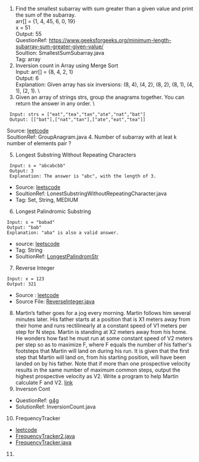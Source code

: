 1. Find the smallest subarray with sum greater than a given value and print the sum of the subarray. \
   arr[] = {1, 4, 45, 6, 0, 19} \
   x  =  51 \
   Output: 55 \
   QuestionRef: https://www.geeksforgeeks.org/minimum-length-subarray-sum-greater-given-value/ \
   Soultion: SmallestSumSubarray.java \
   Tag: array 
2. Inversion count in Array using Merge Sort \
   Input: arr[] = {8, 4, 2, 1} \
   Output: 6 \
   Explanation: Given array has six inversions: (8, 4), (4, 2), (8, 2), (8, 1), (4, 1), (2, 1). \
3. Given an array of strings strs, group the anagrams together. You can return the answer in any order. \
  ```
   Input: strs = ["eat","tea","tan","ate","nat","bat"] 
   Output: [["bat"],["nat","tan"],["ate","eat","tea"]] 
   ```
   Source: [leetcode](https://leetcode.com/problems/group-anagrams/description/) \
   SoultionRef: GroupAnagram.java
4. Number of subarray with at leat k number of elements pair ? 
   
5.  Longest Substring Without Repeating Characters
  ```
   Input: s = "abcabcbb"
   Output: 3
   Explanation: The answer is "abc", with the length of 3.
```
   - Source: [leetscode](https://leetcode.com/problems/longest-substring-without-repeating-characters/description/) 
   - SoultionRef: LonestSubstringWithoutRepeatingCharacter.java
   - Tag: Set, String, MEDIUM
6.  Longest Palindromic Substring
```
Input: s = "babad"
Output: "bab"
Explanation: "aba" is also a valid answer.
```
- source: [leetscode](https://leetcode.com/problems/longest-palindromic-substring/)
- Tag: String
- SoultionRef: [LongestPalindromStr](https://github.com/keshav-repo/Data-strucure-algorithms-Java/blob/master/src/main/java/com/learning/str/LongestPalindromStr.java)
7. Reverse Integer
```
Input: x = 123
Output: 321
```
- Source : [leetcode](https://leetcode.com/problems/reverse-integer/description/) 
- Source File:  [ReverseInteger.java](https://github.com/keshav-repo/Data-strucure-algorithms-Java/blob/master/src/main/java/com/learning/str/ReverseInteger.java)
8. Martin’s father goes for a jog every morning. Martin follows him several minutes later. His father starts at a position that is X1 meters away from their home and runs rectilinearly at a constant speed of V1 meters per step for N steps.
   Martin is standing at X2 meters away from his home. He wonders how fast he must run at some constant speed of V2 meters per step so as to maximize F, where F equals the number of his father's footsteps that Martin will land on during his run. It is given that the first step that Martin will land on, from his starting position, will have been landed on by his father. Note that if more than one prospective velocity results in the same number of maximum common steps, output the highest prospective velocity as V2.
Write a program to help Martin calculate F and V2. [link](https://brainly.in/question/43383542)
9. Inverson Cont
- QuestionRef: [g4g](https://www.geeksforgeeks.org/inversion-count-in-array-using-merge-sort/) 
- SolutionRef: InversionCount.java
10. FrequencyTracker
- [leetcode](https://leetcode.com/problems/frequency-tracker/description/)
- [FrequencyTracker2.java](https://github.com/keshav-repo/Data-strucure-algorithms-Java/blob/master/src/main/java/com/learning/random/FrequencyTracker2.java)
- [FrequencyTracker.java](https://github.com/keshav-repo/Data-strucure-algorithms-Java/blob/master/src/main/java/com/learning/random/FrequencyTracker.java)
11. 





